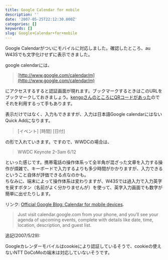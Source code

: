 ```yaml
---
title: Google Calendar for mobile
description: ''
date: '2007-05-25T22:12:30.000Z'
categories: []
keywords: []
slug: Google+Calendar+for+mobile
---
```

Google Calendarがついにモバイルに対応しました。確認したところ、au W43Sでも文字化けせずに表示できました。

google calendarには、

> [http://www.google.com/calendar/m](http://www.google.com/calendar/m)

にアクセスするすると認証画面が現れます。ブックマークするときはこのURLをブックマークしておきましょう。[kengoさんのところにQRコードがあった](http://kengo.preston-net.com/archives/003212.shtml)のでそれを利用するって手もあります。

表示だけではなく、入力もできますが、入力は日本語Google calendarにはないQuick Addになります。

> \[イベント\] \[時間\] \[日付\]

の形で入れていきます。ですので、WWDCの場合は、

> WWDC Keynote 2–3am 6/12

といった感じです。携帯電話の操作体系って全半角が混ざった文章を入力する操作が煩雑で、キーボードで入力するよりも多少時間がかかりますが、入力できるということ自体が評価できる点なのかも。  
ちなみに、端末によって操作体系は変わりますが、W43Sでは過入力で入力英字を戻すボタン（名前がよく分かりませんが）を使って、英字入力画面でも数字が簡単に出せたりします。

リンク: [Official Google Blog: Calendar for mobile devices](http://googleblog.blogspot.com/2007/05/calendar-for-mobile-devices.html "Official Google Blog: Calendar for mobile devices").

> Just visit calendar.google.com from your phone, and you’ll see your agenda of upcoming events, complete with details like date, time, location, description, and guest list.

追記(2007/5/29):

Googleカレンダーモバイルはcookieにより認証しているそうで、cookieの使えないNTT DoCoMoの端末は対応していないそうです。